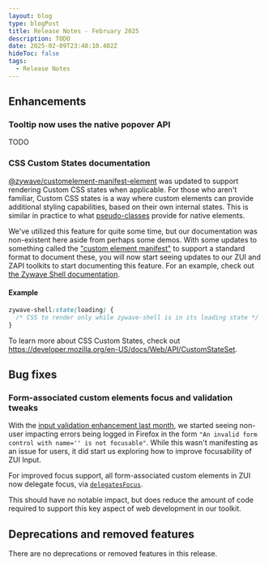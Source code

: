 ```yaml
---
layout: blog
type: blogPost
title: Release Notes - February 2025
description: TODO
date: 2025-02-09T23:48:10.402Z
hideToc: false
tags:
  - Release Notes
---
```


## Enhancements

### Tooltip now uses the native popover API

TODO

### CSS Custom States documentation

[@zywave/customelement-manifest-element](https://www.npmjs.com/package/@zywave/customelement-manifest-element) was updated to support rendering Custom CSS states when applicable. For those who aren't familiar, Custom CSS states is a way where custom elements can provide additional styling capabilities, based on their own internal states. This is similar in practice to what [pseudo-classes](https://developer.mozilla.org/en-US/docs/Web/CSS/Pseudo-classes) provide for native elements.

We've utilized this feature for quite some time, but our documentation was non-existent here aside from perhaps some demos. With some updates to something called the ["custom element manifest"](https://github.com/webcomponents/custom-elements-manifest) to support a standard format to document these, you will now start seeing updates to our ZUI and ZAPI toolkits to start documenting this feature. For an example, check out [the Zywave Shell documentation](/application-framework/components/shell/?tab=api).

#### Example
```css
zywave-shell:state(loading) {
  /* CSS to render only while zywave-shell is in its loading state */
}
```

To learn more about CSS Custom States, check out <https://developer.mozilla.org/en-US/docs/Web/API/CustomStateSet>.

## Bug fixes

### Form-associated custom elements focus and validation tweaks

With the [input validation enhancement last month](/blog/posts/2025-01-release-notes-january-2025/#inputs-now-participate-in-native-form-validation), we started seeing non-user impacting errors being logged in Firefox in the form `"An invalid form control with name='' is not focusable"`. While this wasn't manifesting as an issue for users, it did start us exploring how to improve focusability of ZUI Input.

For improved focus support, all form-associated custom elements in ZUI now delegate focus, via [`delegatesFocus`](https://developer.mozilla.org/en-US/docs/Web/API/ShadowRoot/delegatesFocus).

This should have no notable impact, but does reduce the amount of code required to support this key aspect of web development in our toolkit.

## Deprecations and removed features

<docs-note>

There are no deprecations or removed features in this release.

</docs-note>
